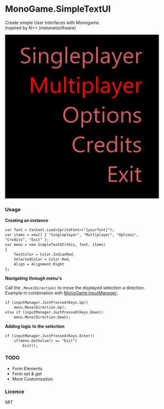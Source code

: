 # MonoGame.SimpleTextUI

Create simple User Interfaces with Monogame.  
Inspired by N++ (metanetsoftware)

![](img/SimpleMenu.png)

### Usage

**Creating an instance**

    var font = Content.Load<SpriteFont>("{yourfont}");
    var items = new[] { "Singleplayer", "Multiplayer", "Options", "Credits", "Exit" };
    var menu = new SimpleTextUI(this, font, items)
    {
        TextColor = Color.IndianRed,
        SelectedColor = Color.Red,
        Align = Alignment.Right
    };

**Navigating through menu's**

Call the `.Move(Direction)` to move the displayed selection a direction.  
Example in combination with [MonoGame.InputManager](https://github.com/A1rPun/MonoGame.InputManager);


    if (inputManager.JustPressed(Keys.Up))
        menu.Move(Direction.Up);
    else if (inputManager.JustPressed(Keys.Down))
        menu.Move(Direction.Down);

**Adding logic to the selection**

    if (inputManager.JustPressed(Keys.Enter))
        if(menu.GetValue() == "Exit")
            Exit();

### TODO

- Form Elements
- Form set & get
- More Customization

### Licence
MIT
